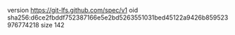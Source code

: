 version https://git-lfs.github.com/spec/v1
oid sha256:d6ce2fbddf752387166e5e2bd5263551031bed45122a9426b859523976774218
size 142
